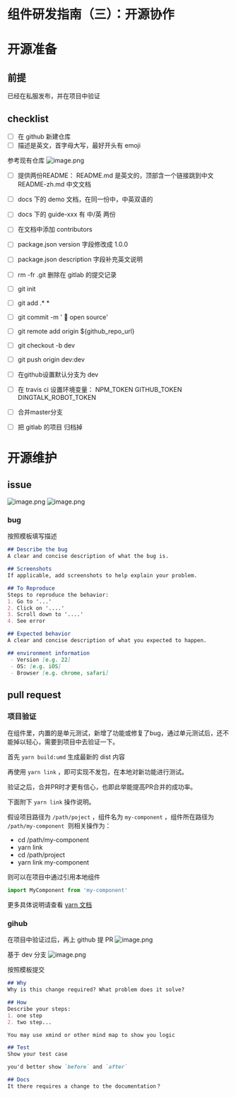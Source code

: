 # 组件研发指南（三）：开源协作

# 开源准备
## 前提
已经在私服发布，并在项目中验证

## checklist

- [ ] 在 github 新建仓库
- [ ] 描述是英文，首字母大写，最好开头有 emoji

参考现有仓库
![image.png](https://tva1.sinaimg.cn/large/006y8mN6gy1g6nizcjynzj31jm0hkq68.jpg)

- [ ] 提供两份README：
README.md 是英文的，顶部含一个链接跳到中文
README-zh.md 中文文档

- [ ] docs 下的 demo 文档，在同一份中，中英双语的
- [ ] docs 下的 guide-xxx 有 中/英 两份

- [ ] 在文档中添加 contributors

- [ ] package.json version 字段修改成 1.0.0
- [ ] package.json description 字段补充英文说明

- [ ] rm -fr .git 删除在 gitlab 的提交记录

- [ ] git init 
- [ ] git add .* *
- [ ] git commit -m ' 🎉 open source'

- [ ] git remote add origin ${github_repo_url}
- [ ] git checkout -b dev
- [ ] git push origin dev:dev

- [ ] 在github设置默认分支为 dev

- [ ] 在 travis ci 设置环境变量： NPM_TOKEN GITHUB_TOKEN DINGTALK_ROBOT_TOKEN
- [ ] 合并master分支

- [ ] 把 gitlab 的项目 归档掉

# 开源维护
## issue
![image.png](https://tva1.sinaimg.cn/large/006y8mN6gy1g6nj50gbvtj31ja0fc41h.jpg)
![image.png](https://tva1.sinaimg.cn/large/006y8mN6gy1g6nj57s11lj317k0cwmym.jpg)
### bug
按照模板填写描述

```markdown
## Describe the bug
A clear and concise description of what the bug is.

## Screenshots
If applicable, add screenshots to help explain your problem.

## To Reproduce
Steps to reproduce the behavior:
1. Go to '...'
2. Click on '....'
3. Scroll down to '....'
4. See error

## Expected behavior
A clear and concise description of what you expected to happen.

## environment information
 - Version [e.g. 22]
 - OS: [e.g. iOS]
 - Browser [e.g. chrome, safari]
```

## pull request
### 项目验证
在组件里，内置的是单元测试，新增了功能或修复了bug，通过单元测试后，还不能掉以轻心，需要到项目中去验证一下。

首先 `yarn build:umd` 生成最新的 dist 内容

再使用 `yarn link` ，即可实现不发包，在本地对新功能进行测试。

验证之后，合并PR时才更有信心，也即此举能提高PR合并的成功率。

下面附下 `yarn link` 操作说明。

假设项目路径为 `/path/poject` ，组件名为 `my-component` ，组件所在路径为 `/path/my-component`  则相关操作为：

- cd /path/my-component
- yarn link
- cd /path/project
- yarn link my-component

则可以在项目中通过引用本地组件

```javascript
import MyComponent from 'my-component'
```

更多具体说明请查看 [yarn 文档](https://yarnpkg.com/zh-Hant/docs/cli/link)

### gihub
在项目中验证过后，再上 github 提 PR
![image.png](https://tva1.sinaimg.cn/large/006y8mN6gy1g6nj5divggj31ke0dsacw.jpg)

基于 dev 分支
![image.png](https://tva1.sinaimg.cn/large/006y8mN6gy1g6nj5ojnpzj31ik08emyu.jpg)

按照模板提交

```markdown
## Why
Why is this change required? What problem does it solve?

## How
Describe your steps:
1. one step
2. two step...

You may use xmind or other mind map to show you logic

## Test
Show your test case

you'd better show `before` and `after` 

## Docs
It there requires a change to the documentation？
```
